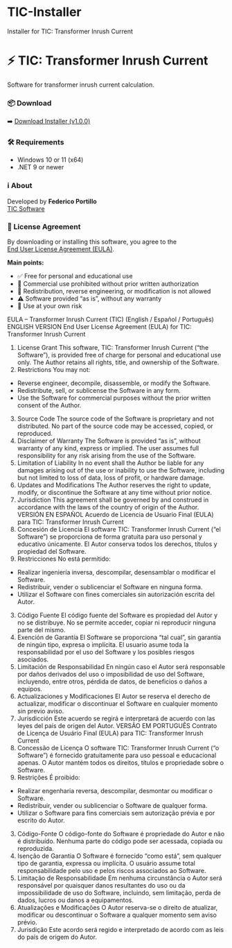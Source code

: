 # TIC-Installer
Installer for TIC: Transformer Inrush Current

# ⚡ TIC: Transformer Inrush Current

Software for transformer inrush current calculation.

### 📦 Download

➡️ [Download Installer (v1.0.0)](https://github.com/FedePorti/TIC-Installer/releases/download/v1.0.0/TIC_Installer_v1.0.0.zip)

### 🛠️ Requirements
- Windows 10 or 11 (x64)
- .NET 9 or newer

### ℹ️ About
Developed by **Federico Portillo**  
[TIC Software](https://github.com/FedePorti)

### 📄 License Agreement
By downloading or installing this software, you agree to the  
[End User License Agreement (EULA)](https://github.com/FedePorti/TIC-Installer/releases/download/v1.0.0/TIC_EULA.rtf).

**Main points:**
- ✅ Free for personal and educational use  
- 🚫 Commercial use prohibited without prior written authorization  
- 🚫 Redistribution, reverse engineering, or modification is not allowed  
- ⚠️ Software provided “as is”, without any warranty  
- 💾 Use at your own risk
  
EULA – Transformer Inrush Current (TIC)
(English / Español / Português)
ENGLISH VERSION
End User License Agreement (EULA)
for TIC: Transformer Inrush Current
1. License Grant
This software, TIC: Transformer Inrush Current (“the Software”), is provided free of charge for personal and educational use only. The Author retains all rights, title, and ownership of the Software.
2. Restrictions
You may not:
- Reverse engineer, decompile, disassemble, or modify the Software.
- Redistribute, sell, or sublicense the Software in any form.
- Use the Software for commercial purposes without the prior written consent of the Author.
3. Source Code
The source code of the Software is proprietary and not distributed. No part of the source code may be accessed, copied, or reproduced.
4. Disclaimer of Warranty
The Software is provided “as is”, without warranty of any kind, express or implied. The user assumes full responsibility for any risk arising from the use of the Software.
5. Limitation of Liability
In no event shall the Author be liable for any damages arising out of the use or inability to use the Software, including but not limited to loss of data, loss of profit, or hardware damage.
6. Updates and Modifications
The Author reserves the right to update, modify, or discontinue the Software at any time without prior notice.
7. Jurisdiction
This agreement shall be governed by and construed in accordance with the laws of the country of origin of the Author.
VERSIÓN EN ESPAÑOL
Acuerdo de Licencia de Usuario Final (EULA)
para TIC: Transformer Inrush Current
1. Concesión de Licencia
El software TIC: Transformer Inrush Current (“el Software”) se proporciona de forma gratuita para uso personal y educativo únicamente. El Autor conserva todos los derechos, títulos y propiedad del Software.
2. Restricciones
No está permitido:
- Realizar ingeniería inversa, descompilar, desensamblar o modificar el Software.
- Redistribuir, vender o sublicenciar el Software en ninguna forma.
- Utilizar el Software con fines comerciales sin autorización escrita del Autor.
3. Código Fuente
El código fuente del Software es propiedad del Autor y no se distribuye. No se permite acceder, copiar ni reproducir ninguna parte del mismo.
4. Exención de Garantía
El Software se proporciona “tal cual”, sin garantía de ningún tipo, expresa o implícita. El usuario asume toda la responsabilidad por el uso del Software y los posibles riesgos asociados.
5. Limitación de Responsabilidad
En ningún caso el Autor será responsable por daños derivados del uso o imposibilidad de uso del Software, incluyendo, entre otros, pérdida de datos, de beneficios o daños a equipos.
6. Actualizaciones y Modificaciones
El Autor se reserva el derecho de actualizar, modificar o discontinuar el Software en cualquier momento sin previo aviso.
7. Jurisdicción
Este acuerdo se regirá e interpretará de acuerdo con las leyes del país de origen del Autor.
VERSÃO EM PORTUGUÊS
Contrato de Licença de Usuário Final (EULA)
para TIC: Transformer Inrush Current
1. Concessão de Licença
O software TIC: Transformer Inrush Current (“o Software”) é fornecido gratuitamente para uso pessoal e educacional apenas. O Autor mantém todos os direitos, títulos e propriedade sobre o Software.
2. Restrições
É proibido:
- Realizar engenharia reversa, descompilar, desmontar ou modificar o Software.
- Redistribuir, vender ou sublicenciar o Software de qualquer forma.
- Utilizar o Software para fins comerciais sem autorização prévia e por escrito do Autor.
3. Código-Fonte
O código-fonte do Software é propriedade do Autor e não é distribuído. Nenhuma parte do código pode ser acessada, copiada ou reproduzida.
4. Isenção de Garantia
O Software é fornecido “como está”, sem qualquer tipo de garantia, expressa ou implícita. O usuário assume total responsabilidade pelo uso e pelos riscos associados ao Software.
5. Limitação de Responsabilidade
Em nenhuma circunstância o Autor será responsável por quaisquer danos resultantes do uso ou da impossibilidade de uso do Software, incluindo, sem limitação, perda de dados, lucros ou danos a equipamentos.
6. Atualizações e Modificações
O Autor reserva-se o direito de atualizar, modificar ou descontinuar o Software a qualquer momento sem aviso prévio.
7. Jurisdição
Este acordo será regido e interpretado de acordo com as leis do país de origem do Autor.
